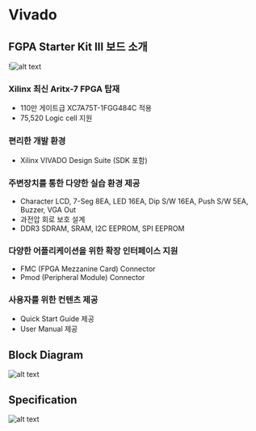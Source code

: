 # Vivado

## FGPA Starter Kit III 보드 소개
!![alt text](image.png)

### Xilinx 최신 Aritx-7 FPGA 탑재
- 110만 게이트급 XC7A75T-1FGG484C 적용
- 75,520 Logic cell 지원

### 편리한 개발 환경
- Xilinx VIVADO Design Suite (SDK 포함)

### 주변장치를 통한 다양한 실습 환경 제공
- Character LCD, 7-Seg 8EA, LED 16EA, Dip S/W 16EA, Push S/W 5EA, Buzzer, VGA Out
- 과전압 회로 보호 설계
- DDR3 SDRAM, SRAM, I2C EEPROM, SPI EEPROM

### 다양한 어플리케이션을 위한 확장 인터페이스 지원
- FMC (FPGA Mezzanine Card) Connector
- Pmod (Peripheral Module) Connector

### 사용자를 위한 컨텐츠 제공
- Quick Start Guide 제공
- User Manual 제공

## Block Diagram
![alt text](image-1.png)

## Specification
![alt text](image-2.png)